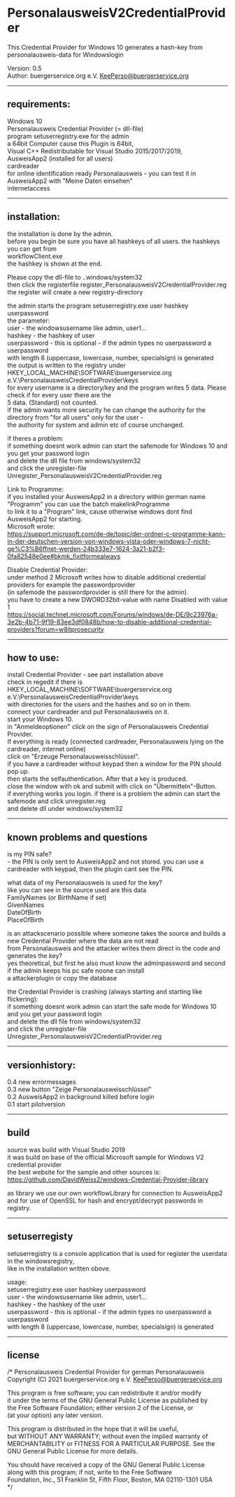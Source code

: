 # PersonalausweisV2CredentialProvider
This Credential Provider for Windows 10 generates a hash-key from personalausweis-data for Windowslogin  

Version: 0.5  
Author: buergerservice.org e.V. <KeePerso@buergerservice.org>  


-------------
requirements:
-------------
Windows 10  
Personalausweis Credential Provider (= dll-file)  
program setuserregistry.exe for the admin  
a 64bit Computer cause this Plugin is 64bit,  
Visual C++ Redistributable for Visual Studio 2015/2017/2019,  
AusweisApp2 (installed for all users)  
cardreader  
for online identification ready Personalausweis - you can test it in AusweisApp2 with "Meine Daten einsehen"  
internetaccess  


-------------
installation:
-------------
the installation is done by the admin.  
before you begin be sure you have all hashkeys of all users. the hashkeys you can get from  
workflowClient.exe <PIN>  
the hashkey is shown at the end.  

Please copy the dll-file to ..windows/system32  
then click the registerfile register_PersonalausweisV2CredentialProvider.reg  
the register will create a new registry-directory  

the admin starts the program setuserregistry.exe user hashkey <optional>userpassword  
the parameter:  
user - the windowsusername like admin, user1...  
hashkey - the hashkey of user  
userpassword - this is optional - if the admin types no userpassword a userpassword  
	       with length 8 (uppercase, lowercase, number, specialsign) is generated  
the output is written to the registry under HKEY_LOCAL_MACHINE\SOFTWARE\buergerservice.org e.V.\PersonalausweisCredentialProvider\keys  
for every username is a directory/key and the program writes 5 data. Please check if for every user there are the  
5 data. (Standard) not counted.  
if the admin wants more security he can change the authority for the directory from "for all users" only for the user -  
the authority for system and admin etc of course unchanged.  


if theres a problem:  
if something doesnt work admin can start the safemode for Windows 10 and you get your password login  
and delete the dll file from windows/system32  
and click the unregister-file Unregister_PersonalausweisV2CredentialProvider.reg  


Link to Programme:  
if you installed your AusweisApp2 in a directory within german name "Programm" you can use the batch makelinkProgramme  
to link it to a "Program" link, cause otherwise windows dont find AusweisApp2 for starting.  
Microsoft wrote:  
https://support.microsoft.com/de-de/topic/der-ordner-c-programme-kann-in-der-deutschen-version-von-windows-vista-oder-windows-7-nicht-ge%C3%B6ffnet-werden-24b333e7-1624-3a21-b2f3-0fa82548e0ee#bkmk_fixitformealways


Disable Credential Provider:  
under method 2 Microsoft writes how to disable additional credential providers for example the passwordprovider   
(in safemode the passwordprovider is still there for the admin).  
you have to create a new DWORD32bit-value with name Disabled with value 1  
https://social.technet.microsoft.com/Forums/windows/de-DE/9c23976a-3e2b-4b71-9f19-83ee3df0848b/how-to-disable-additional-credential-providers?forum=w8itprosecurity



-----------
how to use:
-----------
install Credential Provider - see part installation above  
check in regedit if there is HKEY_LOCAL_MACHINE\SOFTWARE\buergerservice.org e.V.\PersonalausweisCredentialProvider\keys  
with directories for the users and the hashes and so on in them.  
connect your cardreader and put Personalausweis on it.  
start your Windows 10.  
in "Anmeldeoptionen" click on the sign of Personalausweis Credential Provider.  
If everything is ready (connected cardreader, Personalausweis lying on the cardreader, internet online)  
click on "Erzeuge Personalausweisschlüssel".  
if you have a cardreader without keypad then a window for the PIN should pop up.  
then starts the selfauthentication. After that a key is produced.   
close the window with ok and submit with click on "Übermitteln"-Button.  
if everything works you login. if there is a problem the admin can start the safemode and click unregister.reg   
and delete dll under windows/system32  



----------------------------
known problems and questions
----------------------------


is my PIN safe?  
	- the PIN is only sent to AusweisApp2 and not stored. you can use a cardreader with keypad, then the plugin cant see the PIN.  

what data of my Personalausweis is used for the key?  
	like you can see in the source used are this data  
	FamilyNames (or BirthName if set)  
	GivenNames  
	DateOfBirth  
	PlaceOfBirth  

is an attackscenario possible where someone takes the source and builds a new Credential Provider where the data are not read  
from Personalausweis and the attacker writes them direct in the code and generates the key?  
	yes theoretical, but first he also must know the adminpassword and second if the admin keeps his pc safe noone can install  
	a attackerplugin or copy the database  

the Credential Provider is crashing (always starting and starting like flickering):  
	if something doesnt work admin can start the safe mode for Windows 10 and you get your password login  
	and delete the dll file from windows/system32  
	and click the unregister-file Unregister_PersonalausweisV2CredentialProvider.reg  

---------------
versionhistory:
---------------
0.4 new errormessages  
0.3 new button "Zeige Personalausweisschlüssel"  
0.2 AusweisApp2 in background killed before login  
0.1 start pilotversion  


-----
build
-----
source was build with Visual Studio 2019  
it was build on base of the official Microsoft sample for Windows V2 credential provider  
the best website for the sample and other sources is:  
https://github.com/DavidWeiss2/windows-Credential-Provider-library  

as library we use our own workflowLibrary for connection to AusweisApp2  
and for use of OpenSSL for hash and encrypt/decrypt passwords in registry.  


--------------
setuserregisty
--------------
setuserregistry is a console application that is used for register the userdata in the windowsregistry,  
like in the installation written obove.  

usage:  
setuserregistry.exe user hashkey <optional>userpassword  
user - the windowsusername like admin, user1...  
hashkey - the hashkey of the user  
userpassword - this is optional - if the admin types no userpassword a userpassword   
	       with length 8 (uppercase, lowercase, number, specialsign) is generated  


-------
license
-------
/*
  Personalausweis Credential Provider for german Personalausweis  
  Copyright (C) 2021 buergerservice.org e.V. <KeePerso@buergerservice.org>  

  This program is free software; you can redistribute it and/or modify  
  it under the terms of the GNU General Public License as published by  
  the Free Software Foundation; either version 2 of the License, or  
  (at your option) any later version.  

  This program is distributed in the hope that it will be useful,  
  but WITHOUT ANY WARRANTY; without even the implied warranty of  
  MERCHANTABILITY or FITNESS FOR A PARTICULAR PURPOSE.  See the  
  GNU General Public License for more details.  

  You should have received a copy of the GNU General Public License  
  along with this program; if not, write to the Free Software  
  Foundation, Inc., 51 Franklin St, Fifth Floor, Boston, MA  02110-1301  USA  
*/
